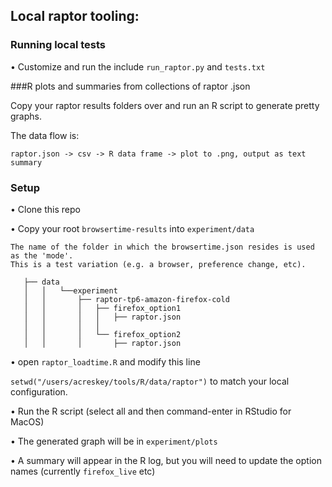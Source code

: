 ## Local raptor tooling: 

### Running local tests

• Customize and run the include `run_raptor.py` and `tests.txt`

###R plots and summaries from collections of raptor .json

Copy your raptor results folders over and run an R script to generate pretty graphs.

The data flow is:

```raptor.json -> csv -> R data frame -> plot to .png, output as text summary```


### Setup
• Clone this repo

• Copy your root `browsertime-results` into `experiment/data`
  
    The name of the folder in which the browsertime.json resides is used as the 'mode'.
    This is a test variation (e.g. a browser, preference change, etc). 
  ```
     ├── data
     │   │   └──experiment
     │   │       ├── raptor-tp6-amazon-firefox-cold
     │   │       │   ├── firefox_option1
     │   │       │   │   ├── raptor.json
     │   │       │   │   
     │   │       │   └── firefox_option2
     │   │       │       ├── raptor.json
```


• open `raptor_loadtime.R` and modify this line

```setwd("/users/acreskey/tools/R/data/raptor")``` to match your local configuration.


• Run the R script (select all and then command-enter in RStudio for MacOS)

• The generated graph will be in `experiment/plots`

• A summary will appear in the R log, but you will need to update the option names (currently `firefox_live` etc)
